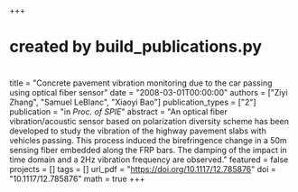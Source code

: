 +++
#
# created by build_publications.py
#
title = "Concrete pavement vibration monitoring due to the car passing using optical fiber sensor"
date = "2008-03-01T00:00:00"
authors = ["Ziyi Zhang", "Samuel LeBlanc", "Xiaoyi Bao"]
publication_types = ["2"]
publication = "in *Proc. of SPIE*"
abstract = "An optical fiber vibration/acoustic sensor based on polarization diversity scheme has been developed to study the vibration of the highway pavement slabs with vehicles passing. This process induced the birefringence change in a 50m sensing fiber embedded along the FRP bars. The damping of the impact in time domain and a 2Hz vibration frequency are observed."
featured = false
projects = []
tags = []
url_pdf = "https://doi.org/10.1117/12.785876"
doi = "10.1117/12.785876"
math = true
+++
